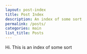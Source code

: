 ```yaml
---
layout: post-index
title: Post Index
description: An index of some sort
permalink: /posts/
categories: main
list_title: Posts
---
```

Hi. This is an index of some sort